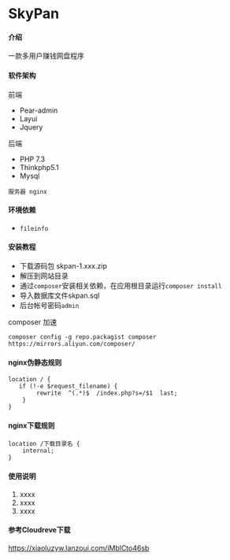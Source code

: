 # SkyPan

#### 介绍
一款多用户赚钱网盘程序

#### 软件架构
前端
* Pear-admin
* Layui
* Jquery

后端
* PHP 7.3
* Thinkphp5.1
* Mysql

`服务器 nginx`

#### 环境依赖
* `fileinfo`


#### 安装教程

* 下载源码包 skpan-1.xxx.zip
* 解压到网站目录
* 通过`composer`安装相关依赖，在应用根目录运行`composer install`
* 导入数据库文件skpan.sql
* 后台帐号密码`admin`

composer 加速
```
composer config -g repo.packagist composer https://mirrors.aliyun.com/composer/
```


#### nginx伪静态规则
```
location / { 
   if (!-e $request_filename) {
   		rewrite  ^(.*)$  /index.php?s=/$1  last;
    }
}
```
#### nginx下载规则
```
location /下载目录名 {
    internal;
}
```

#### 使用说明

1.  xxxx
2.  xxxx
3.  xxxx

#### 参考Cloudreve下载

https://xiaoluzyw.lanzoui.com/iMblCto46sb
